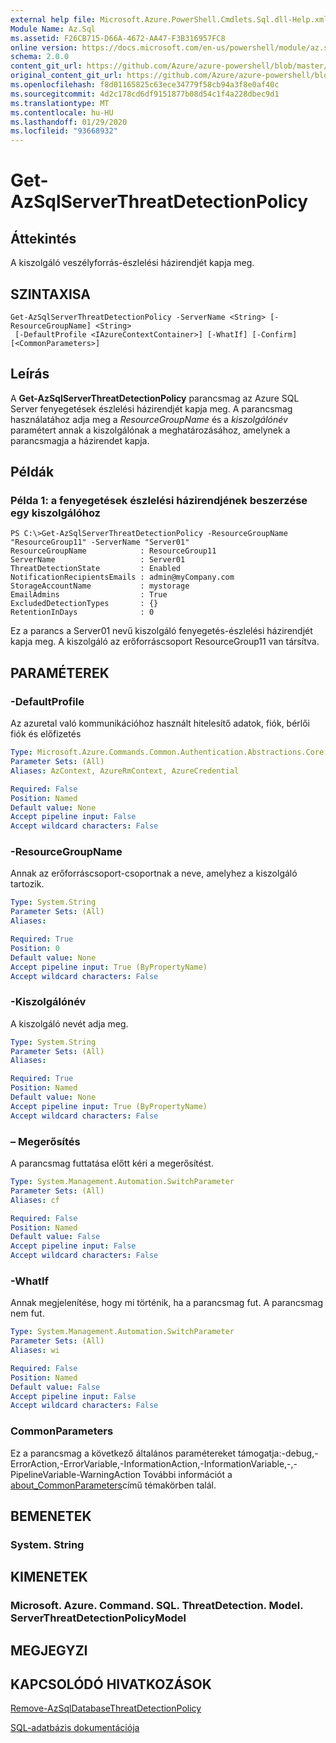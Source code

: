 ```yaml
---
external help file: Microsoft.Azure.PowerShell.Cmdlets.Sql.dll-Help.xml
Module Name: Az.Sql
ms.assetid: F26CB715-D66A-4672-AA47-F3B316957FC8
online version: https://docs.microsoft.com/en-us/powershell/module/az.sql/get-azsqlserverthreatdetectionpolicy
schema: 2.0.0
content_git_url: https://github.com/Azure/azure-powershell/blob/master/src/Sql/Sql/help/Get-AzSqlServerThreatDetectionPolicy.md
original_content_git_url: https://github.com/Azure/azure-powershell/blob/master/src/Sql/Sql/help/Get-AzSqlServerThreatDetectionPolicy.md
ms.openlocfilehash: f8d01165825c63ece34779f58cb94a3f8e0af40c
ms.sourcegitcommit: 4d2c178cd6df9151877b08d54c1f4a228dbec9d1
ms.translationtype: MT
ms.contentlocale: hu-HU
ms.lasthandoff: 01/29/2020
ms.locfileid: "93668932"
---
```

# Get-AzSqlServerThreatDetectionPolicy

## Áttekintés
A kiszolgáló veszélyforrás-észlelési házirendjét kapja meg.

## SZINTAXISA

```
Get-AzSqlServerThreatDetectionPolicy -ServerName <String> [-ResourceGroupName] <String>
 [-DefaultProfile <IAzureContextContainer>] [-WhatIf] [-Confirm] [<CommonParameters>]
```

## Leírás
A **Get-AzSqlServerThreatDetectionPolicy** parancsmag az Azure SQL Server fenyegetések észlelési házirendjét kapja meg.
A parancsmag használatához adja meg a *ResourceGroupName* és a *kiszolgálónév* paramétert annak a kiszolgálónak a meghatározásához, amelynek a parancsmagja a házirendet kapja.

## Példák

### Példa 1: a fenyegetések észlelési házirendjének beszerzése egy kiszolgálóhoz
```
PS C:\>Get-AzSqlServerThreatDetectionPolicy -ResourceGroupName "ResourceGroup11" -ServerName "Server01"
ResourceGroupName            : ResourceGroup11
ServerName                   : Server01
ThreatDetectionState         : Enabled
NotificationRecipientsEmails : admin@myCompany.com
StorageAccountName           : mystorage
EmailAdmins                  : True
ExcludedDetectionTypes       : {}
RetentionInDays              : 0
```

Ez a parancs a Server01 nevű kiszolgáló fenyegetés-észlelési házirendjét kapja meg.
A kiszolgáló az erőforráscsoport ResourceGroup11 van társítva.

## PARAMÉTEREK

### -DefaultProfile
Az azuretal való kommunikációhoz használt hitelesítő adatok, fiók, bérlői fiók és előfizetés

```yaml
Type: Microsoft.Azure.Commands.Common.Authentication.Abstractions.Core.IAzureContextContainer
Parameter Sets: (All)
Aliases: AzContext, AzureRmContext, AzureCredential

Required: False
Position: Named
Default value: None
Accept pipeline input: False
Accept wildcard characters: False
```

### -ResourceGroupName
Annak az erőforráscsoport-csoportnak a neve, amelyhez a kiszolgáló tartozik.

```yaml
Type: System.String
Parameter Sets: (All)
Aliases:

Required: True
Position: 0
Default value: None
Accept pipeline input: True (ByPropertyName)
Accept wildcard characters: False
```

### -Kiszolgálónév
A kiszolgáló nevét adja meg.

```yaml
Type: System.String
Parameter Sets: (All)
Aliases:

Required: True
Position: Named
Default value: None
Accept pipeline input: True (ByPropertyName)
Accept wildcard characters: False
```

### – Megerősítés
A parancsmag futtatása előtt kéri a megerősítést.

```yaml
Type: System.Management.Automation.SwitchParameter
Parameter Sets: (All)
Aliases: cf

Required: False
Position: Named
Default value: False
Accept pipeline input: False
Accept wildcard characters: False
```

### -WhatIf
Annak megjelenítése, hogy mi történik, ha a parancsmag fut.
A parancsmag nem fut.

```yaml
Type: System.Management.Automation.SwitchParameter
Parameter Sets: (All)
Aliases: wi

Required: False
Position: Named
Default value: False
Accept pipeline input: False
Accept wildcard characters: False
```

### CommonParameters
Ez a parancsmag a következő általános paramétereket támogatja:-debug,-ErrorAction,-ErrorVariable,-InformationAction,-InformationVariable,-,-PipelineVariable-WarningAction További információt a [about_CommonParameters](https://go.microsoft.com/fwlink/?LinkID=113216)című témakörben talál.

## BEMENETEK

### System. String

## KIMENETEK

### Microsoft. Azure. Command. SQL. ThreatDetection. Model. ServerThreatDetectionPolicyModel

## MEGJEGYZI

## KAPCSOLÓDÓ HIVATKOZÁSOK

[Remove-AzSqlDatabaseThreatDetectionPolicy](./Remove-AzSqlDatabaseThreatDetectionPolicy.md)

[SQL-adatbázis dokumentációja](https://docs.microsoft.com/azure/sql-database/)


